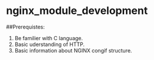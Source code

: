 # nginx_module_development
##Prerequistes:
1. Be familier with C language.
2. Basic uderstanding of HTTP.
3. Basic information about NGINX congif structure.
